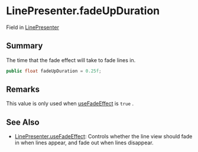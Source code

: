 # LinePresenter.fadeUpDuration

Field in [LinePresenter](/docs/api/csharp/yarn.unity.linepresenter.md)

## Summary


The time that the fade effect will take to fade lines in.


```csharp
public float fadeUpDuration = 0.25f;
```

## Remarks

This value is only used when  <a href="yarn.unity.linepresenter.usefadeeffect.md">useFadeEffect</a>  is
<code>true</code> .

## See Also

* [LinePresenter.useFadeEffect](/docs/api/csharp/yarn.unity.linepresenter.usefadeeffect.md): Controls whether the line view should fade in when lines appear, and fade out when lines disappear.

